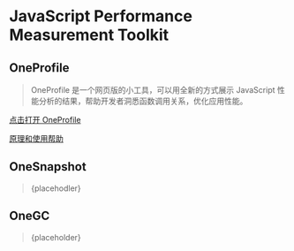 # JavaScript Performance Measurement Toolkit

## OneProfile

> OneProfile 是一个网页版的小工具，可以用全新的方式展示 JavaScript 性能分析的结果，帮助开发者洞悉函数调用关系，优化应用性能。

[点击打开 OneProfile](http://wyvernnot.github.io/javascript_performance_measurement/cpuprofile_topology/)

[原理和使用帮助](./cpuprofile_topology/README.md)

## OneSnapshot

> {placehodler}

## OneGC

> {placeholder}